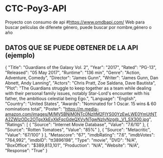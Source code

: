 # CTC-Poy3-API

Proyecto con consumo de api #https://www.omdbapi.com/
Web para buscar películas de difenete género, puede buscar por nombre,género o año

## DATOS QUE SE PUEDE OBTENER DE LA API (ejemplo)

{
"Title": "Guardians of the Galaxy Vol. 2",
"Year": "2017",
"Rated": "PG-13",
"Released": "05 May 2017",
"Runtime": "136 min",
"Genre": "Action, Adventure, Comedy",
"Director": "James Gunn",
"Writer": "James Gunn, Dan Abnett, Andy Lanning",
"Actors": "Chris Pratt, Zoe Saldana, Dave Bautista",
"Plot": "The Guardians struggle to keep together as a team while dealing with their personal family issues, notably Star-Lord's encounter with his father, the ambitious celestial being Ego.",
"Language": "English",
"Country": "United States",
"Awards": "Nominated for 1 Oscar. 15 wins & 60 nominations total",
"Poster": "https://m.media-amazon.com/images/M/MV5BNjM0NTc0NzItM2FlYS00YzEwLWE0YmUtNTA2ZWIzODc2OTgxXkEyXkFqcGdeQXVyNTgwNzIyNzg@._V1_SX300.jpg",
"Ratings": [
{
"Source": "Internet Movie Database",
"Value": "7.6/10"
},
{
"Source": "Rotten Tomatoes",
"Value": "85%"
},
{
"Source": "Metacritic",
"Value": "67/100"
}
],
"Metascore": "67",
"imdbRating": "7.6",
"imdbVotes": "764,992",
"imdbID": "tt3896198",
"Type": "movie",
"DVD": "N/A",
"BoxOffice": "$389,813,101",
"Production": "N/A",
"Website": "N/A",
"Response": "True"
}
